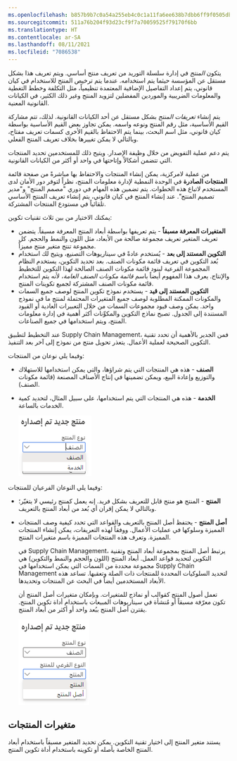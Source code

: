 ```yaml
---
ms.openlocfilehash: b857b9b7c0a54a255eb4c0c1a11fa6ee638b7dbb6ff9f0505db8de800d208206
ms.sourcegitcommit: 511a76b204f93d23cf9f7a70059525f79170f6bb
ms.translationtype: HT
ms.contentlocale: ar-SA
ms.lasthandoff: 08/11/2021
ms.locfileid: "7086538"
---
```

يتكون *المنتج* في إدارة سلسلة التوريد من تعريف منتج أساسي. ويتم تعريف هذا بشكل مستقل عن المؤسسة حيثما يتم استخدامه. عندما يتم ترخيص المنتج للاستخدام في كيان قانوني، يتم إعداد التفاصيل الإضافية المعتمدة تنظيمياً، مثل التكلفة وخطط التغطية والمعلومات الضريبية والموردين المفضلين لتزويد المنتج وغير ذلك الكثير، في الكيانات القانونية المعنية.

يتم إنشاء *تعريفات المنتج* بشكل مستقل عن أحد الكيانات القانونية.
لذلك، تتم مشاركة القيم الأساسية، مثل رقم المنتج ونوعه واسمه. يمكن تجاوز بعض القيم الأساسية بواسطة كيان قانوني، مثل اسم البحث، بينما يتم الاحتفاظ بالقيم الأخرى كسمات تعريف مفتاح، وبالتالي لا يمكن تغييرها بخلاف تعريف المنتج الفعلي.

يتم دعم عملية التفويض من خلال وظيفة الإصدار. ويتيح ذلك للمستخدمين تحديد المنتجات التي تتضمن أشكالاً وإتاحتها في واحد أو أكثر من الكيانات القانونية.

من عملية لامركزية، يمكن إنشاء المنتجات والاحتفاظ بها مباشرةً من صفحة قائمة **المنتجات الصادرة** في الوحدة النمطية لإدارة معلومات المنتج، نظراً لتوفر دور الأمان لدى المستخدم لاتباع هذه الخطوات. يتم تضمين هذه المهام في دوري "مصمم المنتج" و"مدير تصميم المنتج". عند إنشاء المنتج في كيان قانوني، يتم إنشاء تعريف المنتج الأساسي تلقائياً في مستودع المنتجات المشتركة.

يمكنك الاختيار من بين ثلاث تقنيات تكوين:

-   **المتغيرات المعرفة مسبقاً** - يتم تعريفها بواسطة أبعاد المنتج المعرفة مسبقاً. يتضمن تعريف المتغير تعريف مجموعة صالحة من الأبعاد، مثل اللون والنمط والحجم.
    كل مجموعة تنتج متغير منتج مميزاً.
-   **التكوين المستند إلى بعد** - يُستخدم عادةً في سيناريوهات التصنيع، ويتيح لك استخدام بُعد التكوين في تعريف قائمة مكونات الصنف. بعد تحديد التكوين، يستخدم النظام المجموعة الفرعية لبنود قائمة مكونات الصنف الصالحة لهذا التكوين للتخطيط والإنتاج. يعرف هذا المفهوم أيضاً باسم *قائمة مكونات الصنف العامة*، لأنه يتم استخدام قائمة مكونات الصنف المشتركة لجميع تكوينات المنتج.
-   **التكوين المستند إلى قيد** - يستخدم نموذج تكوين المنتج لوصف جميع السمات والمكونات الممكنة المطلوبة لوصف جميع المتغيرات المحتملة لمنتج ما في نموذج واحد. يمكن وصف قيود مجموعات السمات من خلال التعبيرات العادية أو القيود المستندة إلى الجدول.
    تصبح نماذج التكوين والمكوِّنات أكثر أهمية في إدارة معلومات المنتج، ويتم استخدامها في جميع الصناعات.

عند التخطيط لتطبيق Supply Chain Management، فمن الجدير بالأهمية أن تحدد تقنية التكوين الصحيحة لعملية الأعمال. يتعذر تحويل منتج من نموذج إلى آخر بعد التنفيذ.

وفيما يلي نوعان من المنتجات:

-   **الصنف** - هذه هي المنتجات التي يتم شراؤها، والتي يمكن استخدامها للاستهلاك والتوزيع وإعادة البيع، ويمكن تضمينها في إنتاج الأصناف المصنعة (قائمة مكونات الصنف).
-   **الخدمة** - هذه هي المنتجات التي يتم استخدامها، على سبيل المثال، لتحديد كمية الخدمات بالساعة.

    ![لقطة شاشة للقائمة المنسدلة لنوع المنتج.](../media/product-types.png)

وفيما يلي النوعان الفرعيان للمنتجات:

-   **المنتج** - المنتج هو منتج قابل للتعريف بشكل فريد. إنه يعمل كمنتج رئيسي لا يتغيّر؛ وبالتالي لا يمكن إقران أي بُعد من أبعاد المنتج بالتعريف.
-   **أصل المنتج** - يحتفظ أصل المنتج بالتعريف والقواعد التي تحدد كيفية وصف المنتجات المميزة وسلوكها في عمليات الأعمال. ووفقاً لهذه التعريفات، يمكن إنشاء المنتجات المميزة. وتعرف هذه المنتجات المميزة باسم متغيرات المنتج.

    في Supply Chain Management، يرتبط أصل المنتج بمجموعة أبعاد المنتج وتقنية التكوين لتحديد قواعد العمل. أبعاد المنتج (اللون والحجم والنمط والتكوين) هي مجموعة محددة من السمات التي يمكن استخدامها في Supply Chain Management لتحديد السلوكيات المحددة للمنتجات ذات الصلة وتعقبها. تساعد هذه الأبعاد المستخدمين أيضاً في البحث عن المنتجات وتحديدها.

    تعمل أصول المنتج كقوالب أو نماذج للمتغيرات. وبإمكان متغيرات أصل المنتج أن تكون معرّفة مسبقاً أو مُنشأة في سيناريوهات المبيعات باستخدام أداة تكوين المنتج. يقترن أصل المنتج ببُعد واحد أو أكثر من أبعاد المنتج.

    ![لقطة شاشة للقائمة المنسدلة للنوع الفرعي للمنتج.](../media/product-subtypes.png)

## <a name="product-variants"></a>متغيرات المنتجات

يستند متغير المنتج إلى اختيار تقنية التكوين. يمكن تحديد المتغير مسبقاً باستخدام أبعاد المنتج الخاصة بأصله أو تكوينه باستخدام أداة تكوين المنتج.

